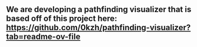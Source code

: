 ## We are developing a pathfinding visualizer that is based off of this project here: https://github.com/0kzh/pathfinding-visualizer?tab=readme-ov-file
